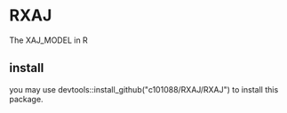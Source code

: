 # RXAJ
The XAJ_MODEL in R
## install
you may use devtools::install_github("c101088/RXAJ/RXAJ") to install this package.
